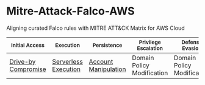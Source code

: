 # Mitre-Attack-Falco-AWS
Aligning curated Falco rules with MITRE ATT&amp;CK Matrix for AWS Cloud

| <sub>Initial Access</sub> | <sub>Execution</sub> | <sub>Persistence</sub> | <sub>Privilege Escalation</sub> | <sub>Defense Evasion</sub> | <sub>Credential Access</sub> |  <sub>Discovery</sub> | <sub>Lateral Movement</sub> | <sub>Collection</sub> | <sub>Exfiltration</sub> |  <sub>Impact</sub> |
| --- | --- | --- | --- | --- | --- | --- | --- | --- | --- | --- |
| [Drive-by Compromise](https://github.com/n1g3ld0ugla5/Mitre-Attack-Falco-AWS/blob/599e7ea5418ecfc74b8a32b4dd294411bf5e75fb/plugins/rules/aws_cloudtrail_rules.yaml#L1) | [Serverless Execution](https://github.com/n1g3ld0ugla5/Mitre-Attack-Falco-AWS/blob/f85e8ca0f7d876107d1d61e59ba9bc1021fce169/plugins/rules/aws_cloudtrail_rules.yaml#L13) | [Account Manipulation](https://github.com/n1g3ld0ugla5/Mitre-Attack-Falco-AWS/blob/f85e8ca0f7d876107d1d61e59ba9bc1021fce169/plugins/rules/aws_cloudtrail_rules.yaml#L28) | Domain Policy Modification | Domain Policy Modification | Domain Policy Modification | Domain Policy Modification | Domain Policy Modification | Domain Policy Modification | Domain Policy Modification | Domain Policy Modification |
